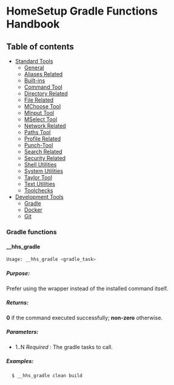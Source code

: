 # HomeSetup Gradle Functions Handbook

## Table of contents

<!-- toc -->
- [Standard Tools](../../functions.md#standard-tools)
  * [General](../std-tools/general.md)
  * [Aliases Related](../std-tools/aliases-related.md)
  * [Built-ins](../std-tools/built-ins.md)
  * [Command Tool](../std-tools/command-tool.md)
  * [Directory Related](../std-tools/directory-related.md)
  * [File Related](../std-tools/file-related.md)
  * [MChoose Tool](../std-tools/mchoose-tool.md)
  * [MInput Tool](../std-tools/minput-tool.md)
  * [MSelect Tool](../std-tools/mselect-tool.md)
  * [Network Related](../std-tools/network-related.md)
  * [Paths Tool](../std-tools/paths-tool.md)
  * [Profile Related](../std-tools/profile-related.md)
  * [Punch-Tool](../std-tools/punch-tool.md)
  * [Search Related](../std-tools/search-related.md)
  * [Security Related](../std-tools/security-related.md)
  * [Shell Utilities](../std-tools/shell-utilities.md)
  * [System Utilities](../std-tools/system-utilities.md)
  * [Taylor Tool](../std-tools/taylor-tool.md)
  * [Text Utilities](../std-tools/text-utilities.md)
  * [Toolchecks](../std-tools/toolchecks.md)
- [Development Tools](../../functions.md#development-tools)
  * [Gradle](gradle-tools.md)
  * [Docker](docker-tools.md)
  * [Git](git-tools.md)
<!-- tocstop -->


### Gradle functions

#### __hhs_gradle

```bash
Usage: __hhs_gradle <gradle_task>
```

##### **Purpose**:

Prefer using the wrapper instead of the installed command itself.

##### **Returns**:

**0** if the command executed successfully; **non-zero** otherwise.

##### **Parameters**: 

  - $1..$N _Required_ : The gradle tasks to call.

##### **Examples:**

```bash
  $ __hhs_gradle clean build
```
